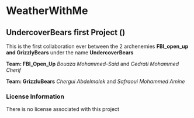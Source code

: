 # WeatherWithMe
## UndercoverBears first Project ()
This is the first collaboration ever between the 2 archenemies **FBI_open_up and GrizzlyBears** under the name **UndercoverBears**

**Team: FBI_Open_Up**
*Bouaza Mohammed-Said* and
*Cedrati Mohammed Cherif*

**Team: GrizzluBears**
*Chergui Abdelmalek* and
*Safraoui Mohammed Amine*

### License Information
There is no license associated with this project


